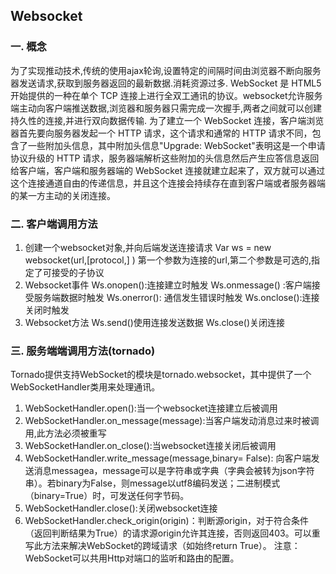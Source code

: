 ## Websocket
### 一. 概念
为了实现推动技术,传统的使用ajax轮询,设置特定的间隔时间由浏览器不断向服务器发送请求,获取到服务器返回的最新数据.消耗资源过多.
WebSocket 是 HTML5 开始提供的一种在单个 TCP 连接上进行全双工通讯的协议。websocket允许服务端主动向客户端推送数据,浏览器和服务器只需完成一次握手,两者之间就可以创建持久性的连接,并进行双向数据传输.
为了建立一个 WebSocket 连接，客户端浏览器首先要向服务器发起一个 HTTP 请求，这个请求和通常的 HTTP 请求不同，包含了一些附加头信息，其中附加头信息"Upgrade: WebSocket"表明这是一个申请协议升级的 HTTP 请求，服务器端解析这些附加的头信息然后产生应答信息返回给客户端，客户端和服务器端的 WebSocket 连接就建立起来了，双方就可以通过这个连接通道自由的传递信息，并且这个连接会持续存在直到客户端或者服务器端的某一方主动的关闭连接。
### 二. 客户端调用方法
1.  创建一个websocket对象,并向后端发送连接请求
Var ws = new websocket(url,[protocol,] ) 
第一个参数为连接的url,第二个参数是可选的,指定了可接受的子协议
2. Websocket事件
Ws.onopen():连接建立时触发
Ws.onmessage() :客户端接受服务端数据时触发
Ws.onerror(): 通信发生错误时触发
Ws.onclose():连接关闭时触发
3.  Websocket方法
Ws.send()使用连接发送数据
Ws.close()关闭连接
### 三. 服务端端调用方法(tornado)
Tornado提供支持WebSocket的模块是tornado.websocket，其中提供了一个WebSocketHandler类用来处理通讯。
1. WebSocketHandler.open():当一个websocket连接建立后被调用
2. WebSocketHandler.on_message(message):当客户端发动消息过来时被调用,此方法必须被重写
3. WebSocketHandler.on_close():当websocket连接关闭后被调用
4. WebSocketHandler.write_message(message,binary= False): 向客户端发送消息messagea，message可以是字符串或字典（字典会被转为json字符串）。若binary为False，则message以utf8编码发送；二进制模式（binary=True）时，可发送任何字节码。
5. WebSocketHandler.close():关闭websocket连接
6. WebSocketHandler.check_origin(origin)：判断源origin，对于符合条件（返回判断结果为True）的请求源origin允许其连接，否则返回403。可以重写此方法来解决WebSocket的跨域请求（如始终return True）。
注意：WebSocket可以共用Http对端口的监听和路由的配置。